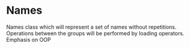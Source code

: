 # Names
Names class which will represent a set of names without repetitions. Operations between the groups will be performed by loading operators. Emphasis on OOP
